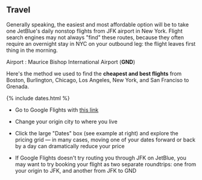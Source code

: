 ## Travel

Generally speaking, the easiest and most affordable option will be to take one JetBlue's daily nonstop flights from JFK airport in New York. Flight search engines may not always "find" these routes, because they often require an overnight stay in NYC on your outbound leg: the flight leaves first thing in the morning.

Airport
: Maurice Bishop International Airport (**GND**)

Here's the method we used to find the **cheapest and best flights** from Boston, Burlington, Chicago, Los Angeles, New York, and San Franciso to Grenada.

{% include dates.html %}
* Go to Google Flights with [this link](https://www.google.com/flights#flt=BTV.GND.2019-03-14*GND.BTV.2019-03-18;c:USD;e:1;sd:1;t:f)

* Change your origin city to where you live

* Click the large "Dates" box (see example at right) and explore the pricing grid — in many cases, moving one of your dates forward or back by a day can dramatically reduce your price

* If Google Flights doesn't try routing you through JFK on JetBlue, you may want to try booking your flight as two separate roundtrips: one from your origin to JFK, and another from JFK to GND
